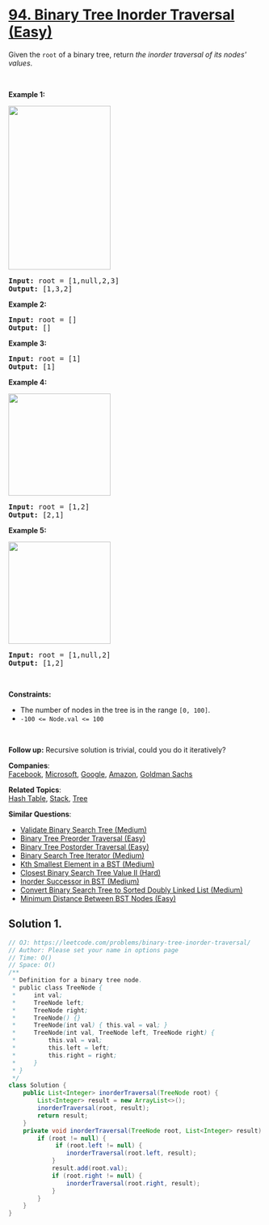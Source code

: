 # [94. Binary Tree Inorder Traversal (Easy)](https://leetcode.com/problems/binary-tree-inorder-traversal/)

<p>Given the <code>root</code> of a binary tree, return <em>the inorder traversal of its nodes' values</em>.</p>

<p>&nbsp;</p>
<p><strong>Example 1:</strong></p>
<img alt="" src="https://assets.leetcode.com/uploads/2020/09/15/inorder_1.jpg" style="width: 202px; height: 324px;">
<pre><strong>Input:</strong> root = [1,null,2,3]
<strong>Output:</strong> [1,3,2]
</pre>

<p><strong>Example 2:</strong></p>

<pre><strong>Input:</strong> root = []
<strong>Output:</strong> []
</pre>

<p><strong>Example 3:</strong></p>

<pre><strong>Input:</strong> root = [1]
<strong>Output:</strong> [1]
</pre>

<p><strong>Example 4:</strong></p>
<img alt="" src="https://assets.leetcode.com/uploads/2020/09/15/inorder_5.jpg" style="width: 202px; height: 202px;">
<pre><strong>Input:</strong> root = [1,2]
<strong>Output:</strong> [2,1]
</pre>

<p><strong>Example 5:</strong></p>
<img alt="" src="https://assets.leetcode.com/uploads/2020/09/15/inorder_4.jpg" style="width: 202px; height: 202px;">
<pre><strong>Input:</strong> root = [1,null,2]
<strong>Output:</strong> [1,2]
</pre>

<p>&nbsp;</p>
<p><strong>Constraints:</strong></p>

<ul>
	<li>The number of nodes in the tree is in the range <code>[0, 100]</code>.</li>
	<li><code>-100 &lt;= Node.val &lt;= 100</code></li>
</ul>

<p>&nbsp;</p>
<strong>Follow up:</strong> Recursive solution is trivial, could you do it iteratively?

**Companies**:  
[Facebook](https://leetcode.com/company/facebook), [Microsoft](https://leetcode.com/company/microsoft), [Google](https://leetcode.com/company/google), [Amazon](https://leetcode.com/company/amazon), [Goldman Sachs](https://leetcode.com/company/goldman-sachs)

**Related Topics**:  
[Hash Table](https://leetcode.com/tag/hash-table/), [Stack](https://leetcode.com/tag/stack/), [Tree](https://leetcode.com/tag/tree/)

**Similar Questions**:

- [Validate Binary Search Tree (Medium)](https://leetcode.com/problems/validate-binary-search-tree/)
- [Binary Tree Preorder Traversal (Easy)](https://leetcode.com/problems/binary-tree-preorder-traversal/)
- [Binary Tree Postorder Traversal (Easy)](https://leetcode.com/problems/binary-tree-postorder-traversal/)
- [Binary Search Tree Iterator (Medium)](https://leetcode.com/problems/binary-search-tree-iterator/)
- [Kth Smallest Element in a BST (Medium)](https://leetcode.com/problems/kth-smallest-element-in-a-bst/)
- [Closest Binary Search Tree Value II (Hard)](https://leetcode.com/problems/closest-binary-search-tree-value-ii/)
- [Inorder Successor in BST (Medium)](https://leetcode.com/problems/inorder-successor-in-bst/)
- [Convert Binary Search Tree to Sorted Doubly Linked List (Medium)](https://leetcode.com/problems/convert-binary-search-tree-to-sorted-doubly-linked-list/)
- [Minimum Distance Between BST Nodes (Easy)](https://leetcode.com/problems/minimum-distance-between-bst-nodes/)

## Solution 1.

```JAVA
// OJ: https://leetcode.com/problems/binary-tree-inorder-traversal/
// Author: Please set your name in options page
// Time: O()
// Space: O()
/**
 * Definition for a binary tree node.
 * public class TreeNode {
 *     int val;
 *     TreeNode left;
 *     TreeNode right;
 *     TreeNode() {}
 *     TreeNode(int val) { this.val = val; }
 *     TreeNode(int val, TreeNode left, TreeNode right) {
 *         this.val = val;
 *         this.left = left;
 *         this.right = right;
 *     }
 * }
 */
class Solution {
    public List<Integer> inorderTraversal(TreeNode root) {
        List<Integer> result = new ArrayList<>();
        inorderTraversal(root, result);
        return result;
    }
    private void inorderTraversal(TreeNode root, List<Integer> result) {
        if (root != null) {
             if (root.left != null) {
                inorderTraversal(root.left, result);
            }
            result.add(root.val);
            if (root.right != null) {
                inorderTraversal(root.right, result);
            }
        }
    }
}

```
